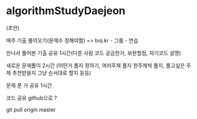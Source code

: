 # algorithmStudyDaejeon

(초안)

매주 기출 풀어오기(문제수 정해야함) => boj.kr - 그룹 - 연습



만나서 풀어본 기출 공유 1시간(다른 사람 코드 궁금한거, 보완할점, 자기코드 설명)

새로운 문제풀이 2시간 (어떤거 풀지 정하기, 여러주제 풀지 한주제씩 풀지, 풀고싶은 주제 추천받을지 그냥 순서대로 할지 등등)

문제 푼 거 공유 1시간 



코드 공유 github으로 ?

 git pull origin master